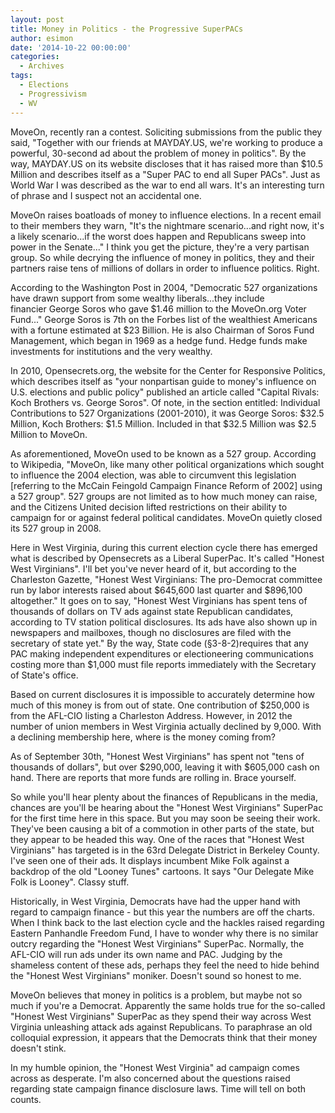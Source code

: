 ```yaml
---
layout: post
title: Money in Politics - the Progressive SuperPACs
author: esimon
date: '2014-10-22 00:00:00'
categories:
  - Archives
tags:
  - Elections
  - Progressivism
  - WV
---
```

MoveOn, recently ran a contest. Soliciting submissions from the public they said, "Together with our friends at MAYDAY.US, we're working to produce a powerful, 30-second ad about the problem of money in politics". By the way, MAYDAY.US on its website discloses that it has raised more than $10.5 Million and describes itself as a "Super PAC to end all Super PACs". Just as World War I was described as the war to end all wars. It's an interesting turn of phrase and I suspect not an accidental one. 

MoveOn raises boatloads of money to influence elections. In a recent email to their members they warn, "It's the nightmare scenario...and right now, it's a likely scenario...if the worst does happen and Republicans sweep into power in the Senate..." I think you get the picture, they're a very partisan group. So while decrying the influence of money in politics, they and their partners raise tens of millions of dollars in order to influence politics. Right. 

According to the Washington Post in 2004, "Democratic 527 organizations have drawn support from some wealthy liberals...they include financier George Soros who gave $1.46 million to the MoveOn.org Voter Fund..." George Soros is 7th on the Forbes list of the wealthiest Americans with a fortune estimated at $23 Billion. He is also Chairman of Soros Fund Management, which began in 1969 as a hedge fund. Hedge funds make investments for institutions and the very wealthy. 

In 2010, Opensecrets.org, the website for the Center for Responsive Politics, which describes itself as "your nonpartisan guide to money's influence on U.S. elections and public policy" published an article called "Capital Rivals: Koch Brothers vs. George Soros". Of note, in the section entitled: Individual Contributions to 527 Organizations (2001-2010), it was George Soros: $32.5 Million, Koch Brothers: $1.5 Million. Included in that $32.5 Million was $2.5 Million to MoveOn. 

As aforementioned, MoveOn used to be known as a 527 group. According to Wikipedia, "MoveOn, like many other political organizations which sought to influence the 2004 election, was able to circumvent this legislation [referring to the McCain Feingold Campaign Finance Reform of 2002] using a 527 group". 527 groups are not limited as to how much money can raise, and the Citizens United decision lifted restrictions on their ability to campaign for or against federal political candidates. MoveOn quietly closed its 527 group in 2008.

Here in West Virginia, during this current election cycle there has emerged what is described by Opensecrets as a Liberal SuperPac. It's called "Honest West Virginians". I'll bet you've never heard of it, but according to the Charleston Gazette, "Honest West Virginians: The pro-Democrat committee run by labor interests raised about $645,600 last quarter and $896,100 altogether." It goes on to say, "Honest West Virginians has spent tens of thousands of dollars on TV ads against state Republican candidates, according to TV station political disclosures. Its ads have also shown up in newspapers and mailboxes, though no disclosures are filed with the secretary of state yet." By the way, State code (§3-8-2)requires that any PAC making independent expenditures or electioneering communications costing more than $1,000 must file reports immediately with the Secretary of State's office. 

Based on current disclosures it is impossible to accurately determine how much of this money is from out of state. One contribution of $250,000 is from the AFL-CIO listing a Charleston Address. However, in 2012 the number of union members in West Virginia actually declined by 9,000. With a declining membership here, where is the money coming from?

As of September 30th, "Honest West Virginians" has spent not "tens of thousands of dollars", but over $290,000, leaving it with $605,000 cash on hand. There are reports that more funds are rolling in. Brace yourself. 

So while you'll hear plenty about the finances of Republicans in the media, chances are you'll be hearing about the "Honest West Virginians" SuperPac for the first time here in this space. But you may soon be seeing their work. They've been causing a bit of a commotion in other parts of the state, but they appear to be headed this way. One of the races that "Honest West Virginians" has targeted is in the 63rd Delegate District in Berkeley County. I've seen one of their ads. It displays incumbent Mike Folk against a backdrop of the old "Looney Tunes" cartoons. It says "Our Delegate Mike Folk is Looney". Classy stuff. 

Historically, in West Virginia, Democrats have had the upper hand with regard to campaign finance - but this year the numbers are off the charts. When I think back to the last election cycle and the hackles raised regarding Eastern Panhandle Freedom Fund, I have to wonder why there is no similar outcry regarding the "Honest West Virginians" SuperPac. Normally, the AFL-CIO will run ads under its own name and PAC. Judging by the shameless content of these ads, perhaps they feel the need to hide behind the "Honest West Virginians" moniker. Doesn't sound so honest to me. 

MoveOn believes that money in politics is a problem, but maybe not so much if you're a Democrat. Apparently the same holds true for the so-called "Honest West Virginians" SuperPac as they spend their way across West Virginia unleashing attack ads against Republicans. To paraphrase an old colloquial expression, it appears that the Democrats think that their money doesn't stink.

In my humble opinion, the "Honest West Virginia" ad campaign comes across as desperate. I'm also concerned about the questions raised regarding state campaign finance disclosure laws. Time will tell on both counts. 

